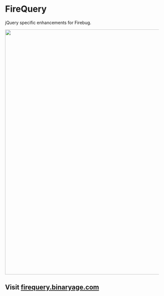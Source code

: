 # FireQuery

jQuery specific enhancements for Firebug.

<a href="http://firequery.binaryage.com"><img src="http://firequery.binaryage.com/img/intro-small.png" width="800" height="800"></a>

## Visit [firequery.binaryage.com](http://firequery.binaryage.com)